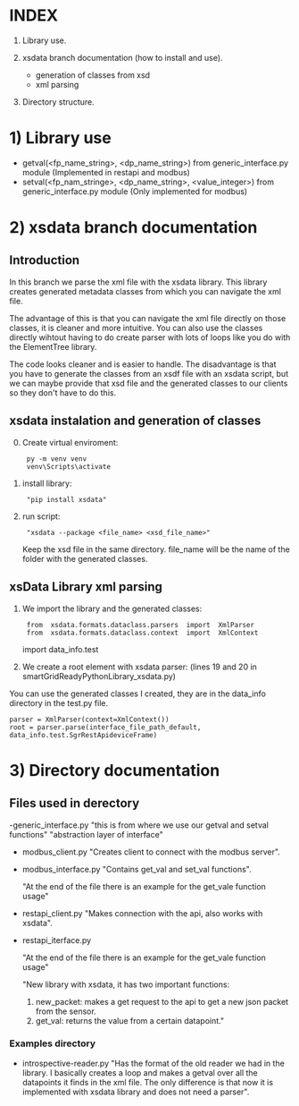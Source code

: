 # INDEX

 1) Library use.

 2) xsdata branch documentation (how to install and use).
 	- generation of classes from xsd
 	- xml parsing

 3) Directory structure.
 
# 1) Library use

- getval(<fp_name_string>, <dp_name_string>) from generic_interface.py module (Implemented in restapi and modbus)
- setval(<fp_nam_stringe>, <dp_name_string>, <value_integer>) from generic_interface.py module (Only implemented for modbus)

# 2) xsdata branch documentation

## Introduction
In this branch we parse the xml file with the xsdata library. This library creates generated metadata classes from which you can navigate the xml file.

The advantage of this is that you can navigate the xml file directly on those classes, it is cleaner and more intuitive. 
You can also use the classes directly wihtout having to do create parser with lots of loops like you do with the ElementTree library.

The code looks cleaner and is easier to handle. The disadvantage is that you have to generate the classes from an xsdf file with an xsdata script, but we can maybe provide that xsd file and the generated classes to our clients so they don't have to do this.

## xsdata instalation and generation of classes
0) Create virtual enviroment:

		py -m venv venv
		venv\Scripts\activate
1) install library: 

		"pip install xsdata"
2) run script: 

		"xsdata --package <file_name> <xsd_file_name>"
	Keep the xsd file in the same directory.
	file_name will be the name of the folder with the generated classes.
	
## xsData Library xml parsing
1) We import the library and the generated classes:

		from  xsdata.formats.dataclass.parsers  import  XmlParser 
		from  xsdata.formats.dataclass.context  import  XmlContext
	import  data_info.test

2) We create a root element with xsdata parser: (lines 19 and 20 in smartGridReadyPythonLibrary_xsdata.py)

You can use the generated classes I created, they are in the data_info directory in the test.py file.

	parser = XmlParser(context=XmlContext())
	root = parser.parse(interface_file_path_default, data_info.test.SgrRestApideviceFrame)

# 3) Directory documentation


## Files used in derectory

-generic_interface.py
	"this is from where we use our getval and setval functions"
	"abstraction layer of interface"

- modbus_client.py
	"Creates client to connect with the modbus server".
	
- modbus_interface.py
	"Contains get_val and set_val functions".
	
	"At the end of the file there is an example for the get_vale function usage"

- restapi_client.py
	"Makes connection with the api, also works with xsdata".

- restapi_iterface.py 

	"At the end of the file there is an example for the get_vale function usage"

	"New library with xsdata, it has two important functions:
	1) new_packet: makes a get request to the api to get a new json packet from the sensor.
	2) get_val: returns the value from a certain datapoint."



### Examples directory

- introspective-reader.py
"Has the format of the old reader we had in the library. I basically creates a loop and makes a getval over all the datapoints it finds in the xml file.
The only difference is that now it is implemented with xsdata library and does not need a parser".


